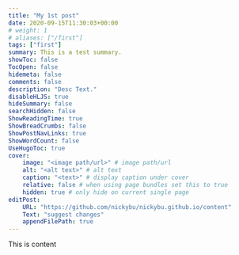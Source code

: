 ```yaml
---
title: "My 1st post"
date: 2020-09-15T11:30:03+00:00
# weight: 1
# aliases: ["/first"]
tags: ["first"]
summary: This is a test summary.
showToc: false
TocOpen: false
hidemeta: false
comments: false
description: "Desc Text."
disableHLJS: true
hideSummary: false
searchHidden: false
ShowReadingTime: true
ShowBreadCrumbs: false
ShowPostNavLinks: true
ShowWordCount: false
UseHugoToc: true
cover:
    image: "<image path/url>" # image path/url
    alt: "<alt text>" # alt text
    caption: "<text>" # display caption under cover
    relative: false # when using page bundles set this to true
    hidden: true # only hide on current single page
editPost:
    URL: "https://github.com/nickybu/nickybu.github.io/content"
    Text: "suggest changes"
    appendFilePath: true
---
```


This is content

